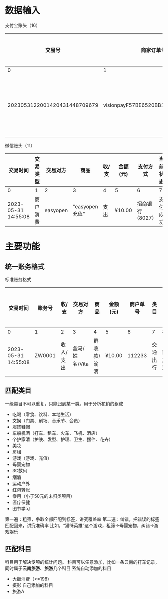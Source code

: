 # 


# 数据输入

支付宝账头（16）

|交易号|商家订单号|交易创建时间|付款时间|最近修改时间|交易来源地|类型|交易对方|商品名称|金额（元）|收/支|交易状态|服务费（元）|成功退款（元）|备注|资金状态|
|---|---|---|---|---|---|---|---|---|---|---|---|---|---|---|---|
|0|1|2|3|4|5|6|7|8|9|10|11|12|13|14|15|
|2023053122001420431448709679|visionpayF57BE6520BB10FD2D6878368|2023-05-3115:15:28|2023-05-3115:15:30|2023-05-3115:15:30|其他（包括阿里巴巴和外部商家）|即时到账交易|友宝|智能货柜消费|2.10|支出|交易成功|0.00|0.00|

微信账头（11）

|交易时间|交易类型|交易对方|商品|收/支|金额(元)|支付方式|当前状态|交易单号|商户单号|备注|
|---|---|---|---|---|---|---|---|---|---|---|
|0|1|2|3|4|5|6|7|8|9|10|
|2023-05-31 14:55:08|商户消费|easyopen|"easyopen充值"|支出|¥10.00|招商银行(8027)|支付成功|4200001853202305316421439877|02212305315369551305344|"/"|


# 主要功能

## 统一账务格式

标准账务格式

|交易时间|账务号|收/支|交易对方|商品|金额(元)|商户单号|类目|科目|回款账务号|
|---|---|---|---|---|---|---|---|---|---|
|0|1|2|3|4|5|6|7|8|9|
|2023-05-31 14:55:08|ZW0001|收入/支出|盒马/姓名/Vita|群收款/滴滴|¥10.00|112233|交通出行|[云南,旅游]|/|


## 匹配类目

一级类目不可以重复，只能归到某一类。用于分析花销的组成
* 吃喝（零食、饮料、本地生活）
* 文娱（门票、剧场、音乐节、会员）
* 服饰鞋帽
* 车船机酒（打车、租车、火车、飞机、酒店）
* 个护家清（护肤、发型、护理、卫生、摆件、花卉）
* 美妆
* 房租
* 游戏（游戏、充值）
* 母婴宠物
* 3C数码
* 烟酒
* 运动户外
* 红包转账
* 零用（小于50元的未归类项目）
* 医疗保健
* 图书学习

第一遍：粗筛，争取全部匹配到标签，讲究覆盖率
第二遍：纠错，把错误的标签匹配回来，讲究准确率
比如，“猫咪英雄”这个游戏，粗筛->母婴宠物，纠错->游戏娱乐

## 匹配科目

科目用于解决专项的统计问题。
科目可以任意添加，比如一条云南的打车记录，同时属于**云南旅游**、**旅游**几个科目
系统自动添加的科目
* 大额消费（>=198）
* 摄影
自己添加的科目
* 旅游A
